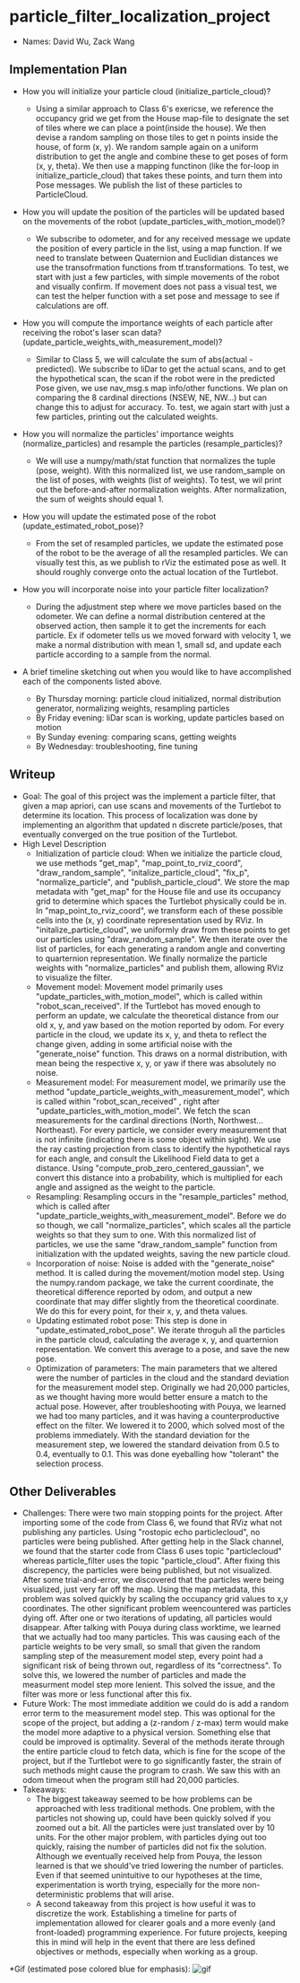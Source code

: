# particle_filter_localization_project

* Names: David Wu, Zack Wang

## Implementation Plan

* How you will initialize your particle cloud (initialize_particle_cloud)?
  *   Using a similar approach to Class 6's exericse, we reference the occupancy grid we get from the House map-file to designate the set of tiles where we can place a point(inside the house). We then devise a random sampling on those tiles to get n points inside the house, of form (x, y). We random sample again on a uniform distribution to get the angle and combine these to get poses of form (x, y, theta). We then use a mapping functinon (like the for-loop in initialize_particle_cloud) that takes these points, and turn them into Pose messages. We publish the list of these particles to ParticleCloud. 

* How you will update the position of the particles will be updated based on the movements of the robot (update_particles_with_motion_model)?
  *   We subscribe to odometer, and for any received message we update the position of every particle in the list, using a map function. If we need to translate between Quaternion and Euclidian distances we use the transofrmation functions from tf.transformations. To test, we start with just a few particles, with simple movements of the robot and visually confirm. If movement does not pass a visual test, we can test the helper function with a set pose and message to see if calculations are off. 
* How you will compute the importance weights of each particle after receiving the robot's laser scan data?(update_particle_weights_with_measurement_model)?
  *   Similar to Class 5, we will calculate the sum of abs(actual - predicted). We subscribe to liDar to get the actual scans, and to get the hypothetical scan, the scan if the robot were in the predicted Pose given, we use nav_msg.s map info/other functions. We plan on comparing the 8 cardinal directions (NSEW, NE, NW...) but can change this to adjust for accuracy. To. test, we again start with just a few particles, printing out the calculated weights. 
* How you will normalize the particles' importance weights (normalize_particles) and resample the particles (resample_particles)?
  *  We will use a numpy/math/stat function that normalizes the tuple (pose, weight). With this normalized list, we use random_sample on the list of poses, with weights (list of weights). To test, we wil print out the before-and-after normalization weights. After normalization, the sum of weights should equal 1.
* How you will update the estimated pose of the robot (update_estimated_robot_pose)?
  *  From the set of resampled particles, we update the estimated pose of the robot to be the average of all the resampled particles. We can visually test this, as we publish to rViz the estimated pose as well. It should roughly converge onto the actual location of the Turtlebot.
* How you will incorporate noise into your particle filter localization?
  * During the adjustment step where we move particles based on the odometer. We can define a normal distribution centered at the observed action, then sample it to get the increments for each particle. Ex if odometer tells us we moved forward with velocity 1, we make a normal distribution with mean 1, small sd, and update each particle according to a sample from the normal.  
* A brief timeline sketching out when you would like to have accomplished each of the components listed above.
  *   By Thursday morning: particle cloud initialized, normal distribution generator, normalizing weights, resampling particles
  *   By Friday evening: liDar scan is working, update particles based on motion
  *   By Sunday evening: comparing scans, getting weights
  *   By Wednesday: troubleshooting, fine tuning 

## Writeup

* Goal: The goal of this project was the implement a particle filter, that given a map apriori, can use scans and movements of the Turtlebot to determine its location. This process of localization was done by implementing an algorithm that updated n discrete particle/poses, that eventually converged on the true position of the Turtlebot. 
* High Level Description
  *   Initialization of particle cloud: When we initialize the particle cloud, we use methods "get_map", "map_point_to_rviz_coord", "draw_random_sample", "initalize_particle_cloud", "fix_p", "normalize_particle", and "publish_particle_cloud". We store the map metadata with "get_map" for the House file and use its occupancy grid to determine which spaces the Turtlebot physically could be in. In "map_point_to_rviz_coord", we transform each of these possible cells into the (x, y) coordinate representation used by RViz. In "initalize_particle_cloud", we uniformly draw from these points to get our particles using "draw_random_sample". We then iterate over the list of particles, for each generating a random angle and converting to quarternion representation. We finally normalize the particle weights with "normalize_particles" and publish them, allowing RViz to visualize the filter.  
  * Movement model: Movement model primarily uses "update_particles_with_motion_model", which is called within "robot_scan_received". If the Turtlebot has moved enough to perform an update, we calculate the theoretical distance from our old x, y, and yaw based on the motion reported by odom. For every particle in the cloud, we update its x, y, and theta to reflect the change given, adding in some artificial noise with the "generate_noise" function. This draws on a normal distribution, with mean being the respective x, y, or yaw if there was absolutely no noise.  
  * Measurement model: For measurement model, we primarily use the method "update_particle_weights_with_measurement_model", which is called within "robot_scan_received" , right after "update_particles_with_motion_model". We fetch the scan measurements for the cardinal directions (North, Northwest... Northeast). For every particle, we consider every measurement that is not infinite (indicating there is some object within sight). We use the ray casting projection from class to identify the hypothetical rays for each angle, and consult the Likelihood Field data to get a distance. Using "compute_prob_zero_centered_gaussian", we convert this distance into a probability, which is multiplied for each angle and assigned as the weight to the particle.    
  * Resampling: Resampling occurs in the "resample_particles" method, which is called after "update_particle_weights_with_measurement_model". Before we do so though, we call "normalize_particles", which scales all the particle weights so that they sum to one. With this normalized list of particles, we use the same "draw_random_sample" function from initialization with the updated weights, saving the new particle cloud.
  * Incorporation of noise: Noise is added with the "generate_noise" method. It is called during the movement/motion model step. Using the numpy.random package, we take the current coordinate, the theoretical difference reported by odom, and output a new coordinate that may differ slightly from the theoretical coordinate. We do this for every point, for their x, y, and theta values.  
  * Updating estimated robot pose: This step is done in "update_estimated_robot_pose". We iterate throguh all the particles in the particle cloud, calculating the average x, y, and quarternion representation. We convert this average to a pose, and save the new pose.  
  * Optimization of parameters: The main parameters that we altered were the number of particles in the cloud and the standard deviation for the measurement model step. Originally we had 20,000 particles, as we thought having more would better ensure a match to the actual pose. However, after troubleshooting with Pouya, we learned we had too many particles, and it was having a counterproductive effect on the filter. We lowered it to 2000, which solved most of the problems immediately. With the standard deviation for the measurement step, we lowered the standard deivation from 0.5 to 0.4, eventually to 0.1. This was done eyeballing how "tolerant" the selection process.  
   
## Other Deliverables
   
* Challenges: There were two main stopping points for the project. After importing some of the code from Class 6, we found that RViz what not publishing any particles. Using "rostopic echo particlecloud", no particles were being published. After getting help in the Slack channel, we found that the starter code from Class 6 uses topic "particlecloud" whereas particle_filter uses the topic "particle_cloud". After fixing this discrepency, the particles were being published, but not visualized. After some trial-and-error, we discovered that the particles were being visualized, just very far off the map. Using the map metadata, this problem was solved quickly by scaling the occupancy grid values to x,y coordinates. The other significant problem weencountered was particles dying off. After one or two iterations of updating, all particles would disappear. After talking with Pouya during class worktime, we learned that we actually had too many particles. This was causing each of the particle weights to be very small, so small that given the random sampling step of the measurement model step, every point had a significant risk of being thrown out, regardless of its "correctness". To solve this, we lowered the number of particles and made the measurment model step more lenient. This solved the issue, and the filter was more or less functional after this fix. 
* Future Work: The most immediate addition we could do is add a random error term to the measurement model step. This was optional for the scope of the project, but adding a (z-random / z-max) term would make the model more adaptive to a physical version. Something else that could be improved is optimality. Several of the methods iterate through the entire particle cloud to fetch data, which is fine for the scope of the project, but if the Turtlebot were to go significantly faster, the strain of such methods might cause the program to crash. We saw this with an odom timeout when the program still had 20,000 particles. 
* Takeaways: 
    * The biggest takeaway seemed to be how problems can be approached with less traditional methods. One problem, with the particles not showing up, could have been quickly solved if you zoomed out a bit. All the particles were just translated over by 10 units. For the other major problem, with particles dying out too quickly, raising the number of particles did not fix the solution. Although we eventually received help from Pouya, the lesson learned is that we should've tried lowering the number of particles. Even if that seemed unintuitive to our hypotheses at the time, experimentation is worth trying, especially for the more non-deterministic problems that will arise. 
    * A second takeaway from this project is how useful it was to discretize the work. Establishing a timeline for parts of implementation allowed for clearer goals and a more evenly (and front-loaded) programming experience. For future projects, keeping this in mind will help in the event that there are less defined objectives or methods, especially when working as a group.  


*Gif (estimated pose colored blue for emphasis): ![gif](https://github.com/Zwky26/particle_filter_localization_project/blob/main/particle.gif)
